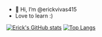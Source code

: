 - 👋 Hi, I’m @erickvivas415
- Love to learn :) 



<!-- - 📫 How to reach me ... -->

[![Erick's GitHub stats](https://github-readme-stats.vercel.app/api?username=erickvivas415)](https://github.com/erickvivas415/github-readme-stats)
[![Top Langs](https://github-readme-stats.vercel.app/api/top-langs/?username=erickvivas415&layout=compact)](https://github.com/erickvivas415/github-readme-stats)
<!---
erickvivas415/erickvivas415 is a ✨ special ✨ repository because its `README.md` (this file) appears on your GitHub profile.
You can click the Preview link to take a look at your changes.
--->
